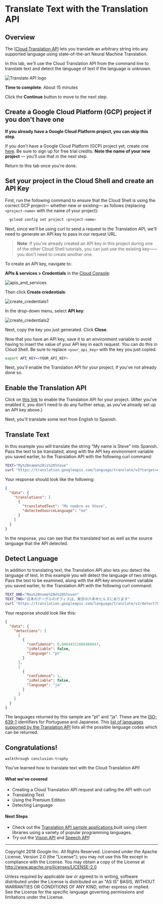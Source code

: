 # Translate Text with the Translation API


## Overview

The [[Cloud Translation API](https://cloud.google.com/translate/) lets you translate an arbitrary string into any supported language using state-of-the-art Neural Machine Translation. 

In this lab, we'll use the Cloud Translation API from the command line to translate text and detect the language of text if the language is unknown.

![Translate API logo](https://storage.googleapis.com/aju-dev-demos-codelabs/images/Translate_API_sm.png)

**Time to complete**: About 15 minutes

Click the **Continue** button to move to the next step.

## Create a Google Cloud Platform (GCP) project if you don't have one

**If you already have a Google Cloud Platform project, you can skip this step**.

If you don't have a Google Cloud Platform (GCP) project yet, create one [here](https://cloud.google.com/free/). Be sure to sign up for free trial credits.
**Note the name of your new project** — you'll use that in the next step.

Return to this tab once you're done.

## Set your project in the Cloud Shell and create an API Key

First, run the following command to ensure that the Cloud Shell is using the correct GCP project— whether new or existing— as follows (replacing `<project-name>` with the name of your project):

```bash
  gcloud config set project <project-name>
```


Next, since we'll be using curl to send a request to the Translation API, we'll need to generate an API key to pass in our request URL.

> **Note**: If you've already created an API key in this project during one of the other Cloud Shell tutorials, you can just use the existing key⸺you don't need to create another one.

To create an API key, navigate to:

**APIs & services > Credentials** in the [Cloud Console](https://console.cloud.google.com/):

![apis_and_services](https://storage.googleapis.com/aju-dev-demos-codelabs/images/apis_and_services.png)

Then click __Create credentials__:

![create_credentials1](https://storage.googleapis.com/aju-dev-demos-codelabs/images/create_credentials1.png)

In the drop-down menu, select __API key__:

![create_credentials2](https://storage.googleapis.com/aju-dev-demos-codelabs/images/create_credentials2.png)

Next, copy the key you just generated. Click __Close__.

Now that you have an API key, save it to an environment variable to avoid having to insert the value of your API key in each request. You can do this in Cloud Shell. Be sure to replace `<your_api_key>` with the key you just copied.

```bash
export API_KEY=<YOUR_API_KEY>
```

Next, you'll enable the Translation API for your project, if you've not already done so.

## Enable the Translation API

Click on [this link](https://console.cloud.google.com/flows/enableapi?apiid=translate.googleapis.com) to enable the Translation API for your project. (After you've enabled it, you don't need to do any further setup, as you've already set up an API key above.)

Next, you'll translate some text from English to Spanish.

## Translate Text

In this example you will translate the string "My name is Steve" into Spanish. Pass the text to be translated, along with the API key environment variable you saved earlier, to the Translation API with the following curl command:

```bash
TEXT="My%20name%20is%20Steve"
curl "https://translation.googleapis.com/language/translate/v2?target=es&key=${API_KEY}&q=${TEXT}"
```

Your response should look like the following:

```json
{
  "data": {
    "translations": [
      {
        "translatedText": "Mi nombre es Steve",
        "detectedSourceLanguage": "en"
      }
    ]
  }
}
```

In the response, you can see that the translated text as well as the source language that the API detected.​


## Detect Language

In addition to translating text, the Translation API also lets you detect the language of text. In this example you will detect the language of two strings. Pass the text to be examined, along with the API key environment variable you saved earlier, to the Translation API with the following curl command: 

```bash
TEXT_ONE="Meu%20nome%20é%20Steven"
TEXT_TWO="日本のグーグルのオフィスは、東京の六本木ヒルズにあります"
curl "https://translation.googleapis.com/language/translate/v2/detect?key=${API_KEY}&q=${TEXT_ONE}&q=${TEXT_TWO}"
```

Your response should look like this:

```json
{
  "data": {
    "detections": [
      [
        {
          "confidence": 0.84644311666488647,
          "isReliable": false,
          "language": "pt"
        }
      ],
      [
        {
          "confidence": 1,
          "isReliable": false,
          "language": "ja"
        }
      ]
    ]
  }
}
```

The languages returned by this sample are "pt" and "ja". These are the  [ISO-639-1](https://en.wikipedia.org/wiki/ISO_639-1) identifiers for Portuguese and Japanese. This  [list of languages supported by the Translation API](https://cloud.google.com/translate/docs/languages) lists all the possible language codes which can be returned.


## Congratulations!

`walkthrough conclusion-trophy`

You've learned how to translate text with the Cloud Translation API! 

#### What we've covered

* Creating a Cloud Translation API request and calling the API with curl
* Translating Text
* Using the Premium Edition
* Detecting Language

#### Next Steps

* Check out the  [Translation API sample applications ](https://cloud.google.com/translate/docs/samples)built using client libraries using a variety of popular programming languages.
* Try out the  [Vision API](https://cloud.google.com/vision/) and  [Speech API](https://cloud.google.com/speech/)!

---------------
Copyright 2018 Google Inc. All Rights Reserved. Licensed under the Apache
License, Version 2.0 (the "License"); you may not use this file except in
compliance with the License. You may obtain a copy of the License at
http://www.apache.org/licenses/LICENSE-2.0

Unless required by applicable law or agreed to in writing, software
distributed under the License is distributed on an "AS IS" BASIS, WITHOUT
WARRANTIES OR CONDITIONS OF ANY KIND, either express or implied. See the
License for the specific language governing permissions and limitations under
the License.
